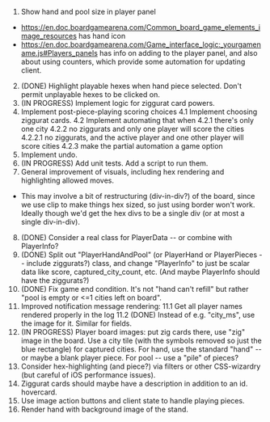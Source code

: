 1. Show hand and pool size in player panel
  * https://en.doc.boardgamearena.com/Common_board_game_elements_image_resources has hand icon
  * https://en.doc.boardgamearena.com/Game_interface_logic:_yourgamename.js#Players_panels has info on adding to the player panel, and also about using counters, which provide some automation for updating client.
2. (DONE) Highlight playable hexes when hand piece selected. Don't permit unplayable hexes to be clicked on.
3. (IN PROGRESS) Implement logic for ziggurat card powers.
4. Implement post-piece-playing scoring choices
4.1 Implement choosing ziggurat cards.
4.2 Implement automating that when
4.2.1  there's only one city
4.2.2  no ziggurats and only one player will score the cities
4.2.2.1 no ziggurats, and the active player and one other player will score cities
4.2.3  make the partial automation a game option
5. Implement undo.
6. (IN PROGRESS) Add unit tests. Add a script to run them.
7. General improvement of visuals, including hex rendering and highlighting allowed moves.
  * This may involve a bit of restructuring (div-in-div?) of the board, since we use clip to make things hex sized, so just using border won't work. Ideally though we'd get the hex divs to be a single div (or at most a single div-in-div).
8. (DONE) Consider a real class for PlayerData -- or combine with PlayerInfo?
9. (DONE) Split out "PlayerHandAndPool" (or PlayerHand or PlayerPieces -- include ziggurats?) class, and change "PlayerInfo" to just be scalar data like score, captured_city_count, etc. (And maybe PlayerInfo should have the ziggurats?)
10. (DONE) Fix game end condition. It's not "hand can't refill" but rather "pool is empty or <=1 cities left on board".
11. Improved notification message rendering:
11.1 Get all player names rendered properly in the log
11.2 (DONE) Instead of e.g. "city_ms", use the image for it. Similar for fields.
12. (IN PROGRESS) Player board images: put zig cards there, use "zig" image in the board. Use a city tile (with the symbols removed so just the blue rectangle) for captured cities. For hand, use the standard "hand" -- or maybe a blank player piece. For pool -- use a "pile" of pieces?
13. Consider hex-highlighting (and piece?) via filters or other CSS-wizardry (but careful of iOS performance issues).
14. Ziggurat cards should maybe have a description in addition to an id. hovercard.
15. Use image action buttons and client state to handle playing pieces.
16. Render hand with background image of the stand.
